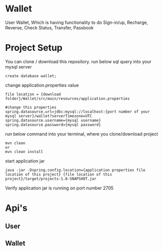 # Wallet
User Wallet, Which is having functionality to do Sign-in/up, Recharge, Reverse, Check Status, Transfer, Passbook
# Project Setup
You can clone / download this repository.
run below sql query into your mysql server
```
create database wallet;
```
change application.properties value
```
file location = {download folder}/Wallet/src/main/resources/application.properties

#change this properties
spring.datasource.url=jdbc:mysql://localhost:{port number of your mysql server}/wallet?serverTimezone=UTC
spring.datasource.username={mysql username}
spring.datasource.password={mysql password}
```
run below command into your terminal, where you clone/download project
```
mvn clean
or
mvn clean install
```
start application jar
```
java -jar -Dspring.config.location={application properties file location of this project} {file location of this project}/target/projects-1.0-SNAPSHOT.jar
```
Verify application jar is running on port number 2705
# Api's
## User
## Wallet

